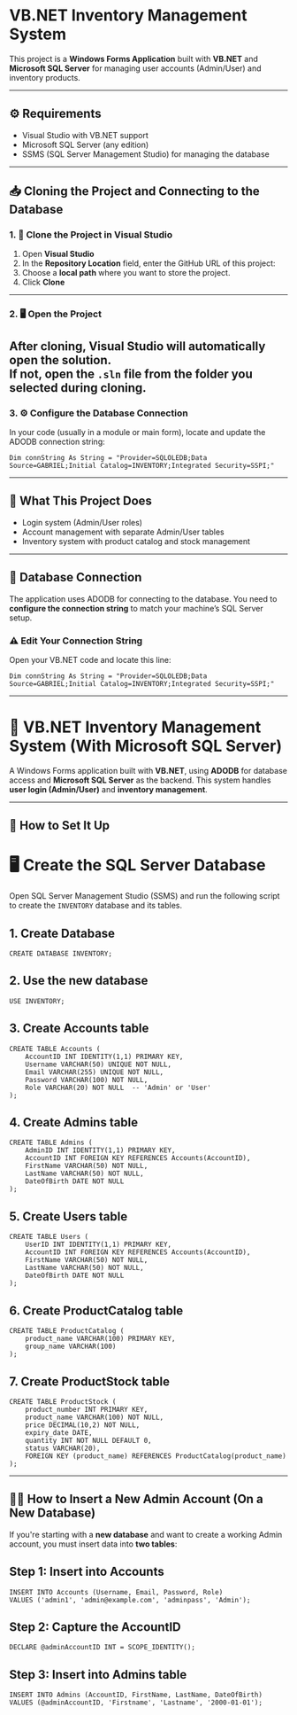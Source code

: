 # VB.NET Inventory Management System

This project is a **Windows Forms Application** built with **VB.NET** and **Microsoft SQL Server** for managing user accounts (Admin/User) and inventory products.

---


## ⚙️ Requirements

- Visual Studio with VB.NET support
- Microsoft SQL Server (any edition)
- SSMS (SQL Server Management Studio) for managing the database

---
## 📥 Cloning the Project and Connecting to the Database

### 1. 🔽 Clone the Project in Visual Studio

1. Open **Visual Studio**
2. In the **Repository Location** field, enter the GitHub URL of this project:
3. Choose a **local path** where you want to store the project.
4. Click **Clone**
---
### 2. 🖥️ Open the Project

After cloning, Visual Studio will automatically open the solution.  
If not, open the `.sln` file from the folder you selected during cloning.
---
### 3. ⚙️ Configure the Database Connection

In your code (usually in a module or main form), locate and update the ADODB connection string:

```vbnet
Dim connString As String = "Provider=SQLOLEDB;Data Source=GABRIEL;Initial Catalog=INVENTORY;Integrated Security=SSPI;"
```
---
## 🧠 What This Project Does

- Login system (Admin/User roles)
- Account management with separate Admin/User tables
- Inventory system with product catalog and stock management

---
## 💾 Database Connection

The application uses ADODB for connecting to the database. You need to **configure the connection string** to match your machine’s SQL Server setup.

### ⚠️ Edit Your Connection String

Open your VB.NET code and locate this line:
```
Dim connString As String = "Provider=SQLOLEDB;Data Source=GABRIEL;Initial Catalog=INVENTORY;Integrated Security=SSPI;"
```
-------------------------------------------------------

# 🧾 VB.NET Inventory Management System (With Microsoft SQL Server)

A Windows Forms application built with **VB.NET**, using **ADODB** for database access and **Microsoft SQL Server** as the backend. This system handles **user login (Admin/User)** and **inventory management**.

---

## 🚀 How to Set It Up

#  🖥️ Create the SQL Server Database

Open SQL Server Management Studio (SSMS) and run the following script to create the `INVENTORY` database and its tables.

## 1. Create Database
```
CREATE DATABASE INVENTORY;
```

## 2. Use the new database
```
USE INVENTORY;
```

## 3. Create Accounts table
```
CREATE TABLE Accounts (
    AccountID INT IDENTITY(1,1) PRIMARY KEY,
    Username VARCHAR(50) UNIQUE NOT NULL,
    Email VARCHAR(255) UNIQUE NOT NULL,
    Password VARCHAR(100) NOT NULL,
    Role VARCHAR(20) NOT NULL  -- 'Admin' or 'User'
);
```
## 4. Create Admins table
```
CREATE TABLE Admins (
    AdminID INT IDENTITY(1,1) PRIMARY KEY,
    AccountID INT FOREIGN KEY REFERENCES Accounts(AccountID),
    FirstName VARCHAR(50) NOT NULL,
    LastName VARCHAR(50) NOT NULL,
    DateOfBirth DATE NOT NULL
);
```
## 5. Create Users table
```
CREATE TABLE Users (
    UserID INT IDENTITY(1,1) PRIMARY KEY,
    AccountID INT FOREIGN KEY REFERENCES Accounts(AccountID),
    FirstName VARCHAR(50) NOT NULL,
    LastName VARCHAR(50) NOT NULL,
    DateOfBirth DATE NOT NULL
);
```
## 6. Create ProductCatalog table
```
CREATE TABLE ProductCatalog (
    product_name VARCHAR(100) PRIMARY KEY,
    group_name VARCHAR(100)
);
```
## 7. Create ProductStock table
```
CREATE TABLE ProductStock (
    product_number INT PRIMARY KEY,
    product_name VARCHAR(100) NOT NULL,
    price DECIMAL(10,2) NOT NULL,
    expiry_date DATE,
    quantity INT NOT NULL DEFAULT 0,
    status VARCHAR(20),
    FOREIGN KEY (product_name) REFERENCES ProductCatalog(product_name)
);
```
---
## 🧑‍💼 How to Insert a New Admin Account (On a New Database)

If you're starting with a **new database** and want to create a working Admin account, you must insert data into **two tables**:

## Step 1: Insert into Accounts
```
INSERT INTO Accounts (Username, Email, Password, Role)
VALUES ('admin1', 'admin@example.com', 'adminpass', 'Admin');
```
## Step 2: Capture the AccountID
```
DECLARE @adminAccountID INT = SCOPE_IDENTITY();
```
## Step 3: Insert into Admins table
```
INSERT INTO Admins (AccountID, FirstName, LastName, DateOfBirth)
VALUES (@adminAccountID, 'Firstname', 'Lastname', '2000-01-01');
```

